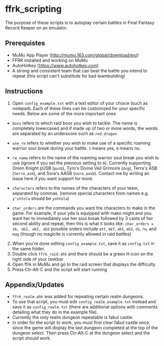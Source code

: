 # ffrk_scripting

The purpose of these scripts is to autoplay certain battles in Final Fantasy Record Keeper on an emulator.

## Prerequistes
* MuMu App Player (http://mumu.163.com/global/download/en/)
* FFRK installed and working on MuMu
* AutoHotkey (https://www.autohotkey.com)
* A strong and consistent team that can beat the battle you intend to repeat (this script can't substitute for bad teambuilding)

## Instructions
1. Open `config_example.txt` with a text editor of your choice (such as notepad).
Each of these lines can be customized for your specific needs. Below are some of the more important ones.

* `boss` refers to which raid boss you wish to tackle. The name is completely lowercased and if made up of two or more words, the words are separated by an underscore such as `red_dragon`
* `use_rw` refers to whether you wish to make use of a specific roaming warrior soul break during your battle. `1` means yes, `0` means no.
* `rw_name` refers to the name of the roaming warrior soul break you wish to use (ignore if you set the previous setting to `0`). Currently supporting Onion Knight pUSB (`pusb`), Tyro's Divine Veil Grimoire (`dvg`), Terra's ASB (`terra_asb`), and Sora's AASB (`sora_aasb`). Contact me by writing an issue here if you want support for more.
* `characters` refers to the names of the characters of your team, separated by commas. (remove special characters from names e.g. `y'shtola` should be `yshtola`)

* `char_orders` are the commands you want the characters to make in the game.
  For example, if your yda is equipped with mako might and you want her to immediately use her soul break followed by 3 casts of her second ability and repeat, then this is what it looks like: ```char_orders = sb, ab2, ab2, ab2```
  possible orders include `att`, `def`, `ab1`, `ab2`, `sb`, `rw`, and `mag` (though no magicite is currently allowed in raid battles)

2. When you're done editing `config_example.txt`, save it as `config.txt` in the same folder.
3. Double click `ffrk_raid.ahk` and there should be a green H icon on the right side of your taskbar
4. Open ffrk in MuMu and go to the raid screen that displays the difficulty
5. Press Ctr-Alt-C and the script will start running

## Appendix/Updates
* `ffrk_realm.ahk` was added for repeating certain realm dungeons.
* To use that script, you must edit `config_realm_example.txt` instead and save it as `config_realm.txt` (there are additional options with comments detailing what they do in the example file).
* Currently the only realm dungeon repeatable is fabul castle. 
* In order for the script to work, you must first clear fabul castle once, since the game will display the last dungeon completed at the top of the dungeon select. Then press Ctr-Alt-C at the dungeon select and the script should work.
